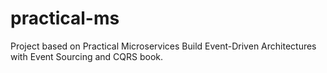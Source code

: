 # practical-ms
Project based on Practical Microservices Build Event-Driven Architectures with Event Sourcing and CQRS book.
